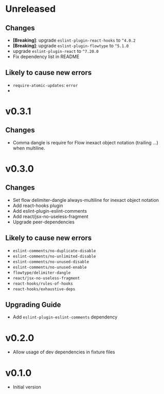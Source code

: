 # Unreleased

## Changes

- **[Breaking]**: upgrade `eslint-plugin-react-hooks` to `^4.0.2`
- **[Breaking]**: upgrade `eslint-plugin-flowtype` to `^5.1.0`
- upgrade `eslint-plugin-react` to `^7.20.0`
- Fix dependency list in README

## Likely to cause new errors

- `require-atomic-updates`: `error`
- 

# v0.3.1

## Changes

- Comma dangle is require for Flow inexact object notation (trailing ...) when multiline.

# v0.3.0

## Changes

- Set flow delimiter-dangle always-multiline for inexact object notation
- Add react-hooks plugin
- Add eslint-plugin-eslint-comments
- Add react/jsx-no-useless-fragment
- Upgrade peer-dependencies

## Likely to cause new errors

- `eslint-comments/no-duplicate-disable`
- `eslint-comments/no-unlimited-disable`
- `eslint-comments/no-unused-disable`
- `eslint-comments/no-unused-enable`
- `flowtype/delimiter-dangle`
- `react/jsx-no-useless-fragment`
- `react-hooks/rules-of-hooks`
- `react-hooks/exhaustive-deps`

## Upgrading Guide

- Add `eslint-plugin-eslint-comments` dependency

# v0.2.0

- Allow usage of dev dependencies in fixture files

# v0.1.0

- Initial version